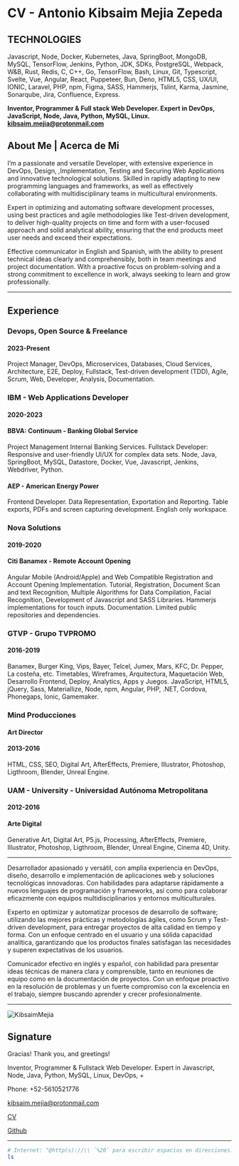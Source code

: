 # CV - Antonio Kibsaim Mejia Zepeda

## TECHNOLOGIES

Javascript, Node, Docker, Kubernetes,  Java, SpringBoot, MongoDB, MySQL,  TensorFlow, Jenkins, Python, JDK, SDKs, PostgreSQL, Webpack, W&B, Rust, Redis, C, C++, Go, TensorFlow, Bash, Linux, Git, Typescript, Svelte, Vue,  Angular, React, Puppeteer, Bun, Deno, HTML5, CSS, UX/UI, IONIC, Laravel, PHP, npm, Figma, SASS, Hammerjs, Tslint, Karma, Jasmine, Sonarqube, Jira, Confluence, Express.

**Inventor, Programmer &amp; Full stack Web Developer. Expert in DevOps, JavaScript, Node, Java, Python, MySQL, Linux. [kibsaim.mejia@protonmail.com](mailto:kibsaim.mejia@protonmail.com)**

## About Me | Acerca de Mi

I’m a passionate and versatile Developer, with extensive experience in DevOps, Design, ,Implementation, Testing and Securing Web Applications and innovative technological solutions. Skilled in rapidly adapting to new programming languages and frameworks, as well as effectively collaborating with multidisciplinary teams in multicultural environments.

Expert in optimizing and automating software development processes, using best practices and agile methodologies like Test-driven development, to deliver high-quality projects on time and form with a user-focused approach and solid analytical ability, ensuring that the end products meet user needs and exceed their expectations.

Effective communicator in English and Spanish, with the ability to present technical ideas clearly and comprehensibly, both in team meetings and project documentation. With a proactive focus on problem-solving and a strong commitment to excellence in work, always seeking to learn and grow professionally.

---

## Experience

### Devops, Open Source & Freelance

#### 2023-Present

Project Manager, DevOps, Microservices, Databases, Cloud Services, Architecture, E2E, Deploy, Fullstack, Test-driven development (TDD), Agile, Scrum, Web, Developer, Analysis, Documentation.

### IBM - Web Applications Developer

#### 2020-2023

#### BBVA: Continuum - Banking Global Service

Project Management Internal Banking Services. Fullstack Developer: Responsive and user-friendly UI/UX for complex data sets.
Node, Java, SpringBoot, MySQL, Datastore, Docker,
Vue, Javascript, Jenkins, Webdriver, Python.

#### AEP - American Energy Power

Frontend Developer. Data Representation, Exportation and Reporting. Table exports, PDFs and screen capturing development. English only workspace.

### Nova Solutions

#### 2019-2020

#### Citi Banamex - Remote Account Opening

Angular Mobile (Android/Apple) and Web Compatible Registration and Account Opening Implementation. Tutorial, Registration, Document Scan and text Recognition, Multiple Algorithms for Data Compilation, Facial Recognition, Development of Javascript and SASS Libraries. Hammerjs implementations for touch inputs. Documentation. Limited public repositories and dependencies.

### GTVP - Grupo TVPROMO

#### 2016-2019

Banamex, Burger King, Vips, Bayer, Telcel, Jumex, Mars, KFC, Dr. Pepper, La costeña, etc.
Timetables, Wireframes, Arquitectura, Maquetación Web, Desarrollo Frontend, Deploy, Analytics, Apps y Juegos.
JavaScript, HTML5, jQuery, Sass, Materiallize, Node, npm, Angular, PHP, .NET, Cordova, Phonegaps, Ionic, Gamemaker.

### Mind Producciones

#### Art Director

#### 2013-2016

HTML, CSS, SEO, Digital Art, AfterEffects, Premiere, Illustrator, Photoshop, Ligthroom, Blender, Unreal Engine.

### UAM - University - Universidad Autónoma Metropolitana

#### 2012-2016

#### Arte Digital

Generative Art, Digital Art, P5.js, Processing, AfterEffects, Premiere, Illustrator, Photoshop, Ligthroom, Blender, Unreal Engine, Cinema 4D, Unity.

---

Desarrollador apasionado y versátil, con amplia experiencia en DevOps, diseño, desarrollo e implementación de aplicaciones web y soluciones tecnológicas innovadoras. Con habilidades para adaptarse rápidamente a nuevos lenguajes de programación y frameworks, así como para colaborar eficazmente con equipos multidisciplinarios y entornos multiculturales.

Experto en optimizar y automatizar procesos de desarrollo de software; utilizando las mejores prácticas y metodologías ágiles, como Scrum y Test-driven development, para entregar proyectos de alta calidad en tiempo y forma. Con un enfoque centrado en el usuario y una sólida capacidad analítica, garantizando que los productos finales satisfagan las necesidades y superen expectativas de los usuarios.

Comunicador efectivo en inglés y español, con habilidad para presentar ideas técnicas de manera clara y comprensible, tanto en reuniones de equipo como en la documentación de proyectos. Con un enfoque proactivo en la resolución de problemas y un fuerte compromiso con la excelencia en el trabajo, siempre buscando aprender y crecer profesionalmente.

---

![KibsaimMejia](https://github.com/KibsaimMejia/CV/assets/158346959/71a82b24-f91c-4385-828f-fc672d1809af)


## Signature

Gracias!
Thank you, and greetings!

Inventor, Programmer & Fullstack Web Developer. Expert in Javascript, Node, Java, Python, MySQL, Linux, DevOps, +

Phone: +52-5610521776

[kibsaim.mejia@protonmail.com](mailto:kibsaim.mejia@protonmail.com)

[CV](http://github.com/KibsaimMejia/CV)

[Github](http://github.com/KibsaimMejia/)

---

``` bash
# Internet: "@http(s)://\\ `%20` para escribir espacios en direcciones."
ls
```
